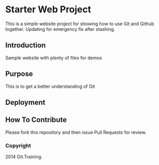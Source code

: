 # Starter Web Project

This is a simple website project for showing how to use Git and Github together. Updating for emergency fix after stashing.

## Introduction

Sample website with plenty of files for demos

## Purpose

This is to get a better understanding of Git

## Deployment

## How To Contribute

Please fork this repository and then issue Pull Requests for review.

### Copyright

2014 Git.Training.